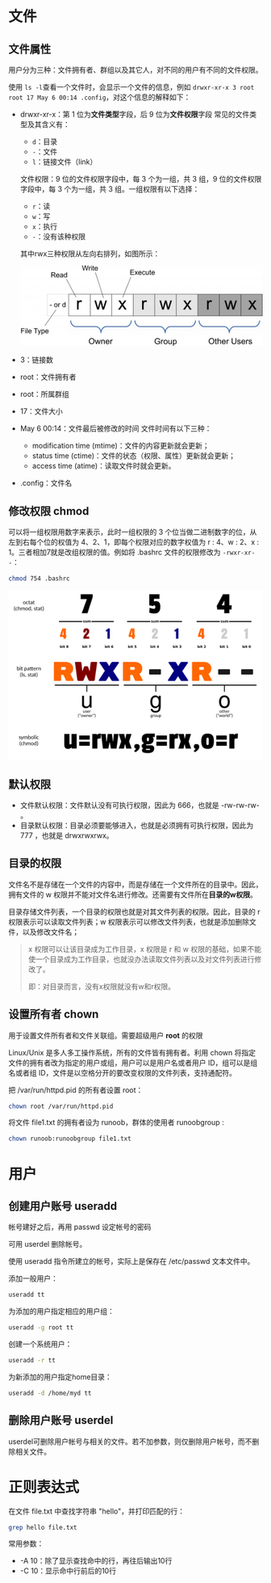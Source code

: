 

# 文件

## 文件属性

用户分为三种：文件拥有者、群组以及其它人，对不同的用户有不同的文件权限。

使用 `ls -l`查看一个文件时，会显示一个文件的信息，例如 `drwxr-xr-x 3 root root 17 May 6 00:14 .config`，对这个信息的解释如下：

- drwxr-xr-x：第 1 位为**文件类型**字段，后 9 位为**文件权限**字段
  常见的文件类型及其含义有：
  - `d`：目录
  - `-`：文件
  - `l`：链接文件（link）

  文件权限：9 位的文件权限字段中，每 3 个为一组，共 3 组，9 位的文件权限字段中，每 3 个为一组，共 3 组。一组权限有以下选择：

  - `r`：读
  - `w`：写
  - `x`：执行
  - `-`：没有该种权限


  其中rwx三种权限从左向右排列，如图所示：

  <img src="images/Linux/file-permissions-rwx.jpg" alt="img" style="zoom:50%;" />

  

- 3：链接数

- root：文件拥有者
- root：所属群组
- 17：文件大小
- May 6 00:14：文件最后被修改的时间
  文件时间有以下三种：
  - modification time (mtime)：文件的内容更新就会更新；
  - status time (ctime)：文件的状态（权限、属性）更新就会更新；
  - access time (atime)：读取文件时就会更新。
- .config：文件名

## 修改权限 chmod

可以将一组权限用数字来表示，此时一组权限的 3 个位当做二进制数字的位，从左到右每个位的权值为 4、2、1，即每个权限对应的数字权值为 r : 4、w : 2、x : 1。三者相加7就是改组权限的值。例如将 .bashrc 文件的权限修改为 `-rwxr-xr--`：

```bash
chmod 754 .bashrc
```

![img](images/Linux/rwx-standard-unix-permission-bits.png)

##  默认权限

- 文件默认权限：文件默认没有可执行权限，因此为 666，也就是 -rw-rw-rw- 。
- 目录默认权限：目录必须要能够进入，也就是必须拥有可执行权限，因此为 777 ，也就是 drwxrwxrwx。

## 目录的权限

文件名不是存储在一个文件的内容中，而是存储在一个文件所在的目录中。因此，拥有文件的 w 权限并不能对文件名进行修改。还需要有文件所在**目录的w权限**。

目录存储文件列表，一个目录的权限也就是对其文件列表的权限。因此，目录的 r 权限表示可以读取文件列表；w 权限表示可以修改文件列表，也就是添加删除文件，以及修改文件名；

> x 权限可以让该目录成为工作目录，x 权限是 r 和 w 权限的基础，如果不能使一个目录成为工作目录，也就没办法读取文件列表以及对文件列表进行修改了。
>
> 即：对目录而言，没有x权限就没有w和r权限。



##  设置所有者 chown

用于设置文件所有者和文件关联组。需要超级用户 **root** 的权限

Linux/Unix 是多人多工操作系统，所有的文件皆有拥有者。利用 chown 将指定文件的拥有者改为指定的用户或组，用户可以是用户名或者用户 ID，组可以是组名或者组 ID，文件是以空格分开的要改变权限的文件列表，支持通配符。



把 /var/run/httpd.pid 的所有者设置 root：

```bash
chown root /var/run/httpd.pid
```

将文件 file1.txt 的拥有者设为 runoob，群体的使用者 runoobgroup :

```bash
chown runoob:runoobgroup file1.txt
```

# 用户

## 创建用户账号 useradd

帐号建好之后，再用 passwd 设定帐号的密码

可用 userdel 删除帐号。

使用 useradd 指令所建立的帐号，实际上是保存在 /etc/passwd 文本文件中。

添加一般用户：

```bash
useradd tt
```

为添加的用户指定相应的用户组：

```bash
useradd -g root tt
```

创建一个系统用户：

```bash
useradd -r tt
```

为新添加的用户指定home目录：

```bash
useradd -d /home/myd tt
```

## 删除用户账号 userdel

userdel可删除用户帐号与相关的文件。若不加参数，则仅删除用户帐号，而不删除相关文件。

# 正则表达式

在文件 file.txt 中查找字符串 "hello"，并打印匹配的行：

```bash
grep hello file.txt
```

常用参数：

- -A 10：除了显示查找命中的行，再往后输出10行
- -C 10：显示命中行前后的10行
